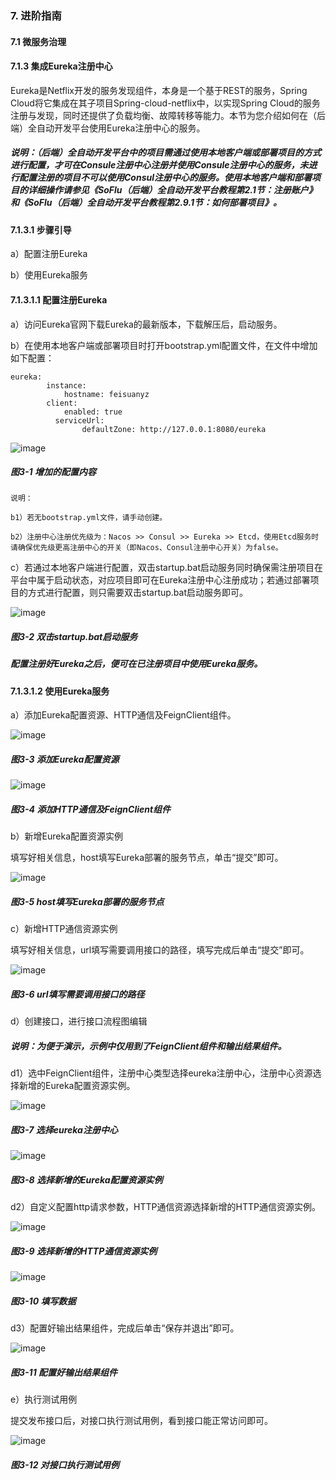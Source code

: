 ### 7. 进阶指南

#### 7.1 微服务治理

#### 7.1.3 集成Eureka注册中心

Eureka是Netflix开发的服务发现组件，本身是一个基于REST的服务，Spring Cloud将它集成在其子项目Spring-cloud-netflix中，以实现Spring Cloud的服务注册与发现，同时还提供了负载均衡、故障转移等能力。本节为您介绍如何在（后端）全自动开发平台使用Eureka注册中心的服务。

##### 说明：（后端）全自动开发平台中的项目需通过使用本地客户端或部署项目的方式进行配置，才可在Consule注册中心注册并使用Consule注册中心的服务，未进行配置注册的项目不可以使用Consul注册中心的服务。使用本地客户端和部署项目的详细操作请参见《SoFlu（后端）全自动开发平台教程第2.1节：注册账户》和《SoFlu（后端）全自动开发平台教程第2.9.1节：如何部署项目》。

#### 7.1.3.1 步骤引导

a）配置注册Eureka

b）使用Eureka服务

#### 7.1.3.1.1 配置注册Eureka

a）访问Eureka官网下载Eureka的最新版本，下载解压后，启动服务。

b）在使用本地客户端或部署项目时打开bootstrap.yml配置文件，在文件中增加如下配置：

```
eureka:  
  		instance:    
    		hostname: feisuanyz  
  		client:  
    		enabled: true
          serviceUrl: 
                defaultZone: http://127.0.0.1:8080/eureka
```

![image](https://user-images.githubusercontent.com/79617492/210750220-1164a0e9-67a1-4136-9132-d78e23c08388.png)

##### 图3-1 增加的配置内容

```
说明：

b1）若无bootstrap.yml文件，请手动创建。

b2）注册中心注册优先级为：Nacos >> Consul >> Eureka >> Etcd，使用Etcd服务时请确保优先级更高注册中心的开关（即Nacos、Consul注册中心开关）为false。
```

c）若通过本地客户端进行配置，双击startup.bat启动服务同时确保需注册项目在平台中属于启动状态，对应项目即可在Eureka注册中心注册成功；若通过部署项目的方式进行配置，则只需要双击startup.bat启动服务即可。

![image](https://user-images.githubusercontent.com/79617492/210750241-ad6f63f0-dcad-4ffb-a855-cb237f89ed5e.png)

##### 图3-2 双击startup.bat启动服务

##### 配置注册好Eureka之后，便可在已注册项目中使用Eureka服务。

#### 7.1.3.1.2 使用Eureka服务

a）添加Eureka配置资源、HTTP通信及FeignClient组件。

![image](https://user-images.githubusercontent.com/79617492/210750526-d7e9d1ef-ab6e-416f-96b5-a8bae0260fc0.png)

##### 图3-3 添加Eureka配置资源

![image](https://user-images.githubusercontent.com/79617492/210750543-2ef8d1d0-d816-4266-ae84-0ea7b63bc164.png)

##### 图3-4 添加HTTP通信及FeignClient组件

b）新增Eureka配置资源实例

填写好相关信息，host填写Eureka部署的服务节点，单击“提交”即可。

![image](https://user-images.githubusercontent.com/79617492/210750590-69d96839-a55b-4575-a7ff-acbb264e4778.png)

##### 图3-5 host填写Eureka部署的服务节点

c）新增HTTP通信资源实例

填写好相关信息，url填写需要调用接口的路径，填写完成后单击“提交”即可。

![image](https://user-images.githubusercontent.com/79617492/210750608-5a7a99d6-8331-48ef-a716-a3e83b33b83d.png)

##### 图3-6 url填写需要调用接口的路径

d）创建接口，进行接口流程图编辑

##### 说明：为便于演示，示例中仅用到了FeignClient组件和输出结果组件。

d1）选中FeignClient组件，注册中心类型选择eureka注册中心，注册中心资源选择新增的Eureka配置资源实例。

![image](https://user-images.githubusercontent.com/79617492/210750634-57575ec7-b36d-425e-a931-53f7b6641fad.png)

##### 图3-7 选择eureka注册中心

![image](https://user-images.githubusercontent.com/79617492/210750662-4a14390b-4233-4708-8815-6284ef9f336c.png)

##### 图3-8 选择新增的Eureka配置资源实例

d2）自定义配置http请求参数，HTTP通信资源选择新增的HTTP通信资源实例。

![image](https://user-images.githubusercontent.com/79617492/210750695-9cf3e5f7-0e7d-4011-b448-39ab00f9a0e3.png)

##### 图3-9 选择新增的HTTP通信资源实例

![image](https://user-images.githubusercontent.com/79617492/210750718-f3ccd850-691d-40e1-97ee-ebc6f26bd9ee.png)

##### 图3-10 填写数据

d3）配置好输出结果组件，完成后单击“保存并退出”即可。

![image](https://user-images.githubusercontent.com/79617492/210750736-db67e1c1-07e0-428d-8ecb-6bc5b07ba72f.png)

##### 图3-11 配置好输出结果组件

e）执行测试用例

提交发布接口后，对接口执行测试用例，看到接口能正常访问即可。

![image](https://user-images.githubusercontent.com/79617492/210750761-af1672a8-a1cd-4ee6-ac5a-107bb95d5b27.png)

##### 图3-12 对接口执行测试用例
